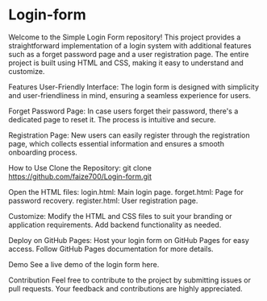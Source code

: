 # Login-form
Welcome to the Simple Login Form repository! This project provides a straightforward implementation of a login system with additional features such as a forget password page and a user registration page. The entire project is built using HTML and CSS, making it easy to understand and customize.

Features
User-Friendly Interface: The login form is designed with simplicity and user-friendliness in mind, ensuring a seamless experience for users.

Forget Password Page: In case users forget their password, there's a dedicated page to reset it. The process is intuitive and secure.

Registration Page: New users can easily register through the registration page, which collects essential information and ensures a smooth onboarding process.

How to Use
Clone the Repository:
git clone https://github.com/faize700/Login-form.git

Open the HTML files:
login.html: Main login page.
forget.html: Page for password recovery.
register.html: User registration page.

Customize:
Modify the HTML and CSS files to suit your branding or application requirements.
Add backend functionality as needed.

Deploy on GitHub Pages:
Host your login form on GitHub Pages for easy access. Follow GitHub Pages documentation for more details.

Demo
See a live demo of the login form here.

Contribution
Feel free to contribute to the project by submitting issues or pull requests. Your feedback and contributions are highly appreciated.
